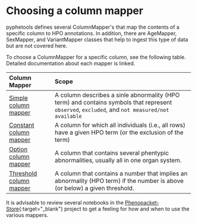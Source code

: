 # Choosing a column mapper

pyphetools defines several ColumnMapper's that map the contents of a specific column to HPO annotations.
In addition, there are AgeMapper, SexMapper, and VariantMapper classes that help to ingest this type of data but are not covered here.

To choose a ColumnMapper for a specific column, see the following table. Detailed documentation about each mapper is linked.


| Column Mapper           |   Scope                                                       |
|:------------------------|:--------------------------------------------------------------|
| [Simple column mapper](simple_column_mapper.md)  |  A column describes a sinle abnormality (HPO term) and contains symbols that represent `observed`, `excluded`, and `not measured/not available` |
| [Constant column mapper](constant_column_mapper.md) | A column for which all individuals (i.e., all rows) have a given HPO term (or the exclusion of the term) |
| [Option column mapper](option_column_mapper.md) | A column that contains several phentypic abnormalities, usually all in one organ system. |
| [Threshold column mapper](threshold_column_mapper.md)  | A column that contains a number that implies an abnormality (HPO term) if the number is above (or below) a given threshold. |



It is advisable to review several notebooks in the [Phenopacket-Store](https://github.com/monarch-initiative/phenopacket-store){:target="\_blank"} project to get a feeling for how and when to use the various mappers.